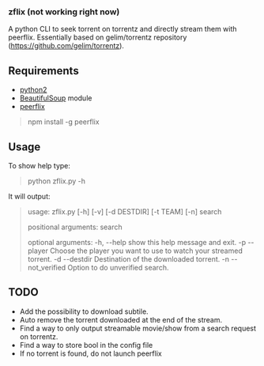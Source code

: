 ### zflix (not working right now)
A python CLI to seek torrent on torrentz and directly stream them with peerflix.
Essentially based on gelim/torrentz repository (https://github.com/gelim/torrentz).

## Requirements
- [python2](https://www.python.org/download/releases/2.7.8/)
- [BeautifulSoup](http://www.crummy.com/software/BeautifulSoup/bs4/doc/#installing-beautiful-soup) module
- [peerflix](https://github.com/mafintosh/peerflix)

> npm install -g peerflix

## Usage
To show help type:
> python zflix.py -h

It will output:
>usage: zflix.py [-h] [-v] [-d DESTDIR] [-t TEAM] [-n] search
>
>positional arguments:
>  search
>
>optional arguments:
>  -h, --help            show this help message and exit.
>  -p --player           Choose the player you want to use to watch your
                         streamed torrent.
>  -d --destdir          Destination of the downloaded torrent.
>  -n --not_verified     Option to do unverified search.

## TODO
- Add the possibility to download subtile.
- Auto remove the torrent downloaded at the end of the stream.
- Find a way to only output streamable movie/show from a search request on torrentz.
- Find a way to store bool  in the config file
- If no torrent is found, do not launch peerflix
